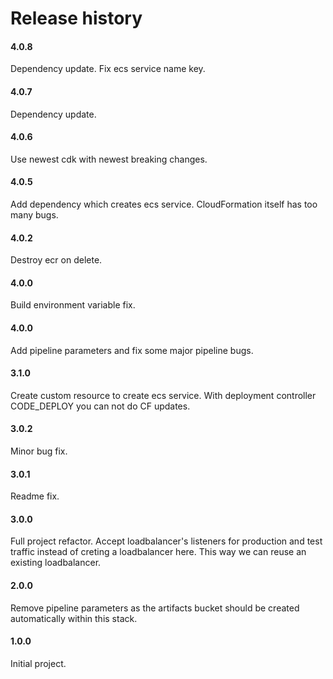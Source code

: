 # Release history

#### 4.0.8
Dependency update. Fix ecs service name key.

#### 4.0.7
Dependency update.

#### 4.0.6
Use newest cdk with newest breaking changes.

#### 4.0.5
Add dependency which creates ecs service. CloudFormation itself
has too many bugs.

#### 4.0.2
Destroy ecr on delete.

#### 4.0.0
Build environment variable fix.

#### 4.0.0
Add pipeline parameters and fix some major pipeline bugs.

#### 3.1.0
Create custom resource to create ecs service. With deployment controller CODE_DEPLOY you
can not do CF updates.

#### 3.0.2
Minor bug fix.

#### 3.0.1
Readme fix.

#### 3.0.0
Full project refactor. Accept loadbalancer's listeners for production and test traffic instead of creting
a loadbalancer here. This way we can reuse an existing loadbalancer.

#### 2.0.0
Remove pipeline parameters as the artifacts bucket should be created automatically within this stack.

#### 1.0.0
Initial project.
